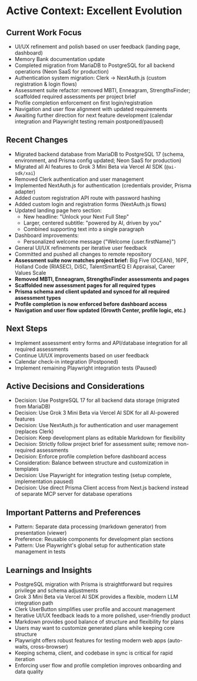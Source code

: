 # Active Context: Excellent Evolution

## Current Work Focus
- UI/UX refinement and polish based on user feedback (landing page, dashboard)
- Memory Bank documentation update
- Completed migration from MariaDB to PostgreSQL for all backend operations (Neon SaaS for production)
- Authentication system migration: Clerk → NextAuth.js (custom registration & login flows)
- Assessment suite refactor: removed MBTI, Enneagram, StrengthsFinder; scaffolded required assessments per project brief
- Profile completion enforcement on first login/registration
- Navigation and user flow alignment with updated requirements
- Awaiting further direction for next feature development (calendar integration and Playwright testing remain postponed/paused)

## Recent Changes
- Migrated backend database from MariaDB to PostgreSQL 17 (schema, environment, and Prisma config updated; Neon SaaS for production)
- Migrated all AI features to Grok 3 Mini Beta via Vercel AI SDK (`@ai-sdk/xai`)
- Removed Clerk authentication and user management
- Implemented NextAuth.js for authentication (credentials provider, Prisma adapter)
- Added custom registration API route with password hashing
- Added custom login and registration forms (NextAuth.js flows)
- Updated landing page hero section:
  - New headline: "Unlock your Next Full Step"
  - Larger, centered subtitle: "powered by AI, driven by you"
  - Combined supporting text into a single paragraph
- Dashboard improvements:
  - Personalized welcome message ("Welcome {user.firstName}")
- General UI/UX refinements per iterative user feedback
- Committed and pushed all changes to remote repository
- **Assessment suite now matches project brief:** Big Five (OCEAN), 16PF, Holland Code (RIASEC), DiSC, TalentSmartEQ EI Appraisal, Career Values Scale
- **Removed MBTI, Enneagram, StrengthsFinder assessments and pages**
- **Scaffolded new assessment pages for all required types**
- **Prisma schema and client updated and synced for all required assessment types**
- **Profile completion is now enforced before dashboard access**
- **Navigation and user flow updated (Growth Center, profile logic, etc.)**

## Next Steps
- Implement assessment entry forms and API/database integration for all required assessments
- Continue UI/UX improvements based on user feedback
- Calendar check-in integration (Postponed)
- Implement remaining Playwright integration tests (Paused)

## Active Decisions and Considerations
- Decision: Use PostgreSQL 17 for all backend data storage (migrated from MariaDB)
- Decision: Use Grok 3 Mini Beta via Vercel AI SDK for all AI-powered features
- Decision: Use NextAuth.js for authentication and user management (replaces Clerk)
- Decision: Keep development plans as editable Markdown for flexibility
- Decision: Strictly follow project brief for assessment suite; remove non-required assessments
- Decision: Enforce profile completion before dashboard access
- Consideration: Balance between structure and customization in templates
- Decision: Use Playwright for integration testing (setup complete, implementation paused)
- Decision: Use direct Prisma Client access from Next.js backend instead of separate MCP server for database operations

## Important Patterns and Preferences
- Pattern: Separate data processing (markdown generator) from presentation (viewer)
- Preference: Reusable components for development plan sections
- Pattern: Use Playwright's global setup for authentication state management in tests

## Learnings and Insights
- PostgreSQL migration with Prisma is straightforward but requires privilege and schema adjustments
- Grok 3 Mini Beta via Vercel AI SDK provides a flexible, modern LLM integration path
- Clerk UserButton simplifies user profile and account management
- Iterative UI/UX feedback leads to a more polished, user-friendly product
- Markdown provides good balance of structure and flexibility for plans
- Users may want to customize generated plans while keeping core structure
- Playwright offers robust features for testing modern web apps (auto-waits, cross-browser)
- Keeping schema, client, and codebase in sync is critical for rapid iteration
- Enforcing user flow and profile completion improves onboarding and data quality